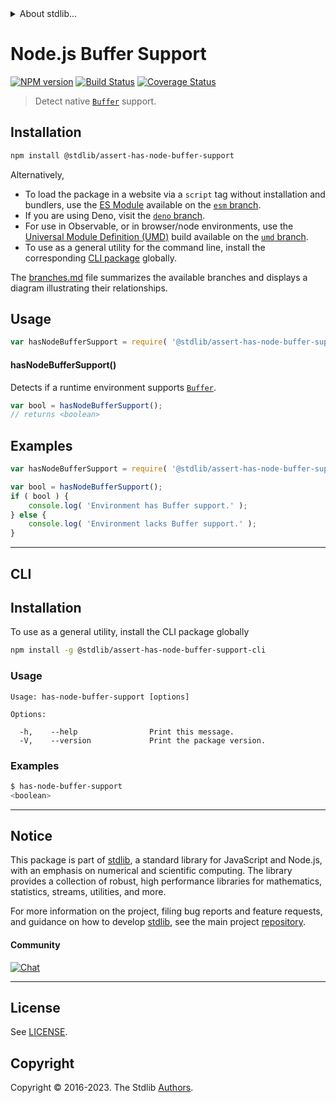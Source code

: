 <!--

@license Apache-2.0

Copyright (c) 2018 The Stdlib Authors.

Licensed under the Apache License, Version 2.0 (the "License");
you may not use this file except in compliance with the License.
You may obtain a copy of the License at

   http://www.apache.org/licenses/LICENSE-2.0

Unless required by applicable law or agreed to in writing, software
distributed under the License is distributed on an "AS IS" BASIS,
WITHOUT WARRANTIES OR CONDITIONS OF ANY KIND, either express or implied.
See the License for the specific language governing permissions and
limitations under the License.

-->


<details>
  <summary>
    About stdlib...
  </summary>
  <p>We believe in a future in which the web is a preferred environment for numerical computation. To help realize this future, we've built stdlib. stdlib is a standard library, with an emphasis on numerical and scientific computation, written in JavaScript (and C) for execution in browsers and in Node.js.</p>
  <p>The library is fully decomposable, being architected in such a way that you can swap out and mix and match APIs and functionality to cater to your exact preferences and use cases.</p>
  <p>When you use stdlib, you can be absolutely certain that you are using the most thorough, rigorous, well-written, studied, documented, tested, measured, and high-quality code out there.</p>
  <p>To join us in bringing numerical computing to the web, get started by checking us out on <a href="https://github.com/stdlib-js/stdlib">GitHub</a>, and please consider <a href="https://opencollective.com/stdlib">financially supporting stdlib</a>. We greatly appreciate your continued support!</p>
</details>

# Node.js Buffer Support

[![NPM version][npm-image]][npm-url] [![Build Status][test-image]][test-url] [![Coverage Status][coverage-image]][coverage-url] <!-- [![dependencies][dependencies-image]][dependencies-url] -->

> Detect native [`Buffer`][node-buffer] support.

<section class="installation">

## Installation

```bash
npm install @stdlib/assert-has-node-buffer-support
```

Alternatively,

-   To load the package in a website via a `script` tag without installation and bundlers, use the [ES Module][es-module] available on the [`esm` branch][esm-url].
-   If you are using Deno, visit the [`deno` branch][deno-url].
-   For use in Observable, or in browser/node environments, use the [Universal Module Definition (UMD)][umd] build available on the [`umd` branch][umd-url].
-   To use as a general utility for the command line, install the corresponding [CLI package][cli-section] globally.

The [branches.md][branches-url] file summarizes the available branches and displays a diagram illustrating their relationships.

</section>

<section class="usage">

## Usage

```javascript
var hasNodeBufferSupport = require( '@stdlib/assert-has-node-buffer-support' );
```

#### hasNodeBufferSupport()

Detects if a runtime environment supports [`Buffer`][node-buffer].

```javascript
var bool = hasNodeBufferSupport();
// returns <boolean>
```

</section>

<!-- /.usage -->

<section class="examples">

## Examples

<!-- eslint no-undef: "error" -->

```javascript
var hasNodeBufferSupport = require( '@stdlib/assert-has-node-buffer-support' );

var bool = hasNodeBufferSupport();
if ( bool ) {
    console.log( 'Environment has Buffer support.' );
} else {
    console.log( 'Environment lacks Buffer support.' );
}
```

</section>

<!-- /.examples -->

* * *

<section class="cli">

## CLI

<section class="installation">

## Installation

To use as a general utility, install the CLI package globally

```bash
npm install -g @stdlib/assert-has-node-buffer-support-cli
```

</section>

<!-- CLI usage documentation. -->

<section class="usage">

### Usage

```text
Usage: has-node-buffer-support [options]

Options:

  -h,    --help                Print this message.
  -V,    --version             Print the package version.
```

</section>

<!-- /.usage -->

<section class="examples">

### Examples

```bash
$ has-node-buffer-support
<boolean>
```

</section>

<!-- /.examples -->

</section>

<!-- /.cli -->

<!-- Section for related `stdlib` packages. Do not manually edit this section, as it is automatically populated. -->

<section class="related">

</section>

<!-- /.related -->

<!-- Section for all links. Make sure to keep an empty line after the `section` element and another before the `/section` close. -->


<section class="main-repo" >

* * *

## Notice

This package is part of [stdlib][stdlib], a standard library for JavaScript and Node.js, with an emphasis on numerical and scientific computing. The library provides a collection of robust, high performance libraries for mathematics, statistics, streams, utilities, and more.

For more information on the project, filing bug reports and feature requests, and guidance on how to develop [stdlib][stdlib], see the main project [repository][stdlib].

#### Community

[![Chat][chat-image]][chat-url]

---

## License

See [LICENSE][stdlib-license].


## Copyright

Copyright &copy; 2016-2023. The Stdlib [Authors][stdlib-authors].

</section>

<!-- /.stdlib -->

<!-- Section for all links. Make sure to keep an empty line after the `section` element and another before the `/section` close. -->

<section class="links">

[npm-image]: http://img.shields.io/npm/v/@stdlib/assert-has-node-buffer-support.svg
[npm-url]: https://npmjs.org/package/@stdlib/assert-has-node-buffer-support

[test-image]: https://github.com/stdlib-js/assert-has-node-buffer-support/actions/workflows/test.yml/badge.svg?branch=main
[test-url]: https://github.com/stdlib-js/assert-has-node-buffer-support/actions/workflows/test.yml?query=branch:main

[coverage-image]: https://img.shields.io/codecov/c/github/stdlib-js/assert-has-node-buffer-support/main.svg
[coverage-url]: https://codecov.io/github/stdlib-js/assert-has-node-buffer-support?branch=main

<!--

[dependencies-image]: https://img.shields.io/david/stdlib-js/assert-has-node-buffer-support.svg
[dependencies-url]: https://david-dm.org/stdlib-js/assert-has-node-buffer-support/main

-->

[chat-image]: https://img.shields.io/gitter/room/stdlib-js/stdlib.svg
[chat-url]: https://app.gitter.im/#/room/#stdlib-js_stdlib:gitter.im

[stdlib]: https://github.com/stdlib-js/stdlib

[stdlib-authors]: https://github.com/stdlib-js/stdlib/graphs/contributors

[cli-section]: https://github.com/stdlib-js/assert-has-node-buffer-support#cli
[cli-url]: https://github.com/stdlib-js/assert-has-node-buffer-support/tree/cli
[@stdlib/assert-has-node-buffer-support]: https://github.com/stdlib-js/assert-has-node-buffer-support/tree/main

[umd]: https://github.com/umdjs/umd
[es-module]: https://developer.mozilla.org/en-US/docs/Web/JavaScript/Guide/Modules

[deno-url]: https://github.com/stdlib-js/assert-has-node-buffer-support/tree/deno
[umd-url]: https://github.com/stdlib-js/assert-has-node-buffer-support/tree/umd
[esm-url]: https://github.com/stdlib-js/assert-has-node-buffer-support/tree/esm
[branches-url]: https://github.com/stdlib-js/assert-has-node-buffer-support/blob/main/branches.md

[stdlib-license]: https://raw.githubusercontent.com/stdlib-js/assert-has-node-buffer-support/main/LICENSE

[node-buffer]: https://nodejs.org/api/buffer.html

</section>

<!-- /.links -->
